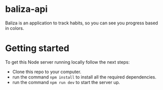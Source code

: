 # baliza-api
Baliza is an application to track habits, so you can see you progress based in colors. 

# Getting started

To get this Node server running locally follow the next steps:

- Clone this repo to your computer.
- run the command `npm install` to install all the required dependencies.
- run the command `npm run dev` to start the server up.